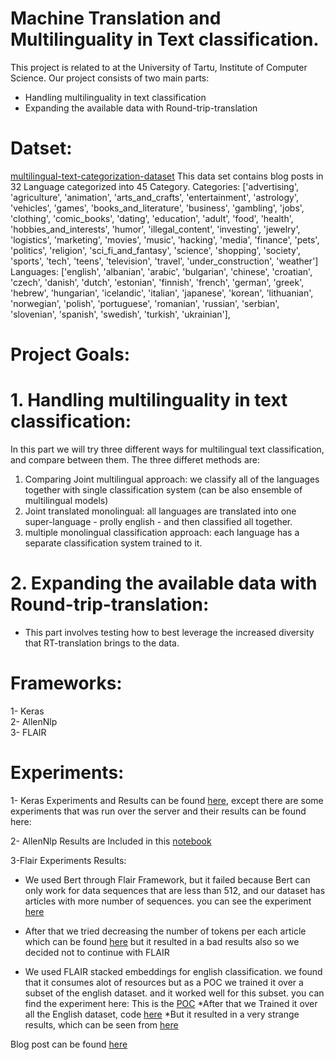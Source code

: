 # Machine Translation and  Multilinguality in Text classification.
This project is related to at the University of Tartu, Institute of Computer Science. 
Our project consists of two main parts:
*  Handling multilinguality in text classification
*  Expanding the available data with Round-trip-translation


# Datset: 
[multilingual-text-categorization-dataset](https://github.com/valeriano-manassero/multilingual-text-categorization-dataset)
This data set contains blog posts in 32 Language categorized into 45 Category. 
Categories: ['advertising', 'agriculture', 'animation', 'arts_and_crafts',
       'entertainment', 'astrology', 'vehicles', 'games',
       'books_and_literature', 'business', 'gambling', 'jobs', 'clothing',
       'comic_books', 'dating', 'education', 'adult', 'food', 'health',
       'hobbies_and_interests', 'humor', 'illegal_content', 'investing',
       'jewelry', 'logistics', 'marketing', 'movies', 'music', 'hacking',
       'media', 'finance', 'pets', 'politics', 'religion',
       'sci_fi_and_fantasy', 'science', 'shopping', 'society', 'sports',
       'tech', 'teens', 'television', 'travel', 'under_construction',
       'weather']
Languages: ['english', 'albanian', 'arabic', 'bulgarian', 'chinese',
       'croatian', 'czech', 'danish', 'dutch', 'estonian', 'finnish',
       'french', 'german', 'greek', 'hebrew', 'hungarian', 'icelandic',
       'italian', 'japanese', 'korean', 'lithuanian', 'norwegian',
       'polish', 'portuguese', 'romanian', 'russian', 'serbian',
       'slovenian', 'spanish', 'swedish', 'turkish', 'ukrainian'],

# Project Goals: 
# 1. Handling multilinguality in text classification:
In this part we will try three different ways for multilingual text classification, and compare between them. The three differet methods are:
1. Comparing Joint multilingual approach: we classify all of the languages together with single classification system (can be also ensemble of multilingual models)
2. Joint translated monolingual: all languages are translated into one super-language - prolly english - and then classified all together.
3. multiple monolingual classification approach: each language has a separate classification system trained to it.

# 2. Expanding the available data with Round-trip-translation:
* This part involves testing how to best leverage the increased diversity that RT-translation brings to the data.

# Frameworks:
1- Keras  
2- AllenNlp  
3- FLAIR 

# Experiments:
1- Keras Experiments and Results can be found [here](https://github.com/nesmaAlmoazamy/Handling_Multilinguality/blob/master/Keras/ALL_PHASES.ipynb), except there are some experiments that was run over the server and their results can be found here:

2- AllenNlp Results are Included in this [notebook]( https://github.com/nesmaAlmoazamy/Handling_Multilinguality/blob/master/AllenNlp/ALL_PHASES_AllenNlp.ipynb)

3-Flair Experiments Results: 
* We used Bert through Flair Framework, but it failed because Bert can only work for data sequences that are less than 512, and our dataset has articles with more number of sequences. you can see the experiment [here](https://github.com/nesmaAlmoazamy/Handling_Multilinguality/blob/master/Flair/FlairBertEnglishFAILED.ipynb)
* After that we tried decreasing the number of tokens per each article which can be found [here](https://github.com/nesmaAlmoazamy/Handling_Multilinguality/blob/master/Flair/FlairBertEnglishDecreaseNumberOfTokensTo50.ipynb) but it resulted in a bad results also so we decided not to continue with FLAIR

* We used FLAIR stacked embeddings for english classification. we found that it consumes alot of resources but as a POC we trained it over a subset of the english dataset. and it worked well for this subset. you can find the experiment here: This is the [POC]( https://github.com/nesmaAlmoazamy/Handling_Multilinguality/blob/master/Flair/FlairEnglishClassificationPOC.ipynb)
*After that we Trained it over all the English dataset, code [here]( https://github.com/nesmaAlmoazamy/Handling_Multilinguality/blob/master/Flair/FlairEnglishClassificationToBeRunOverTheCluster.ipynb)
*But it resulted in a very strange results, which can be seen from [here]( https://github.com/nesmaAlmoazamy/Handling_Multilinguality/blob/master/Flair/result_flair.txt)


Blog post can be found [here](https://medium.com/@mahmoud.kamel104/machine-translation-and-multilinguality-in-text-classification-6e20ef9dbce8)
